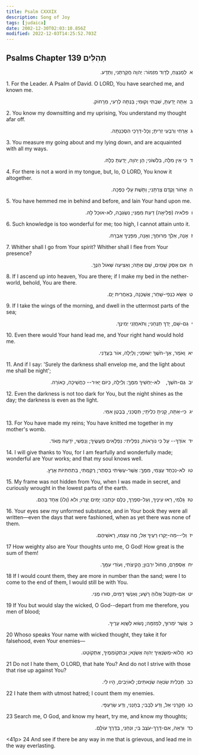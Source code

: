 ```yaml
---
title: Psalm CXXXIX
description: Song of Joy
tags: [judaica]
date: 2002-12-30T02:03:10.856Z
modified: 2022-12-03T14:25:52.703Z
---
```


## Psalms Chapter 139 תְּהִלִּים

<p dir="rtl">
א  לַמְנַצֵּחַ, לְדָוִד מִזְמוֹר: יְהוָה חֲקַרְתַּנִי, וַתֵּדָע.
</p>
<p>
1. For the Leader. A Psalm of David. O LORD, You have searched me, and known me.
</p>
<p dir="rtl">
ב  אַתָּה יָדַעְתָּ, שִׁבְתִּי וְקוּמִי; בַּנְתָּה לְרֵעִי, מֵרָחוֹק.
</p>
<p>
2. You know my downsitting and my uprising, You understand my thought afar off.
</p>
<p dir="rtl">
ג  אָרְחִי וְרִבְעִי זֵרִיתָ; וְכָל-דְּרָכַי הִסְכַּנְתָּה.
</p>
<p>
3. You measure my going about and my lying down, and are acquainted with all my ways.
</p>
<p dir="rtl">
ד  כִּי אֵין מִלָּה, בִּלְשׁוֹנִי; הֵן יְהוָה, יָדַעְתָּ כֻלָּהּ.
</p>
<p>
4. For there is not a word in my tongue, but, lo, O LORD, You know it altogether.
</p>
<p dir="rtl">
ה  אָחוֹר וָקֶדֶם צַרְתָּנִי; וַתָּשֶׁת עָלַי כַּפֶּכָה.
</p>
<p>
5. You have hemmed me in behind and before, and lain Your hand upon me.
</p>
<p dir="rtl">
ו  פלאיה (פְּלִיאָה) דַעַת מִמֶּנִּי; נִשְׂגְּבָה, לֹא-אוּכַל לָהּ.
</p>
<p>
6. Such knowledge is too wonderful for me; too high, I cannot attain unto it.
</p>
<p dir="rtl">
ז  אָנָה, אֵלֵךְ מֵרוּחֶךָ; וְאָנָה, מִפָּנֶיךָ אֶבְרָח.
</p>
<p>
7. Whither shall I go from Your spirit? Whither shall I flee from Your presence?
</p>
<p dir="rtl">
ח  אִם אֶסַּק שָׁמַיִם, שָׁם אָתָּה; וְאַצִּיעָה שְּׁאוֹל הִנֶּךָּ.
</p>
<p>
8. If I ascend up into heaven, You are there; if I make my bed in the nether-world, behold, You are there.
</p>
<p dir="rtl">
ט  אֶשָּׂא כַנְפֵי-שָׁחַר; אֶשְׁכְּנָה, בְּאַחֲרִית יָם.
</p>
<p>
9. If I take the wings of the morning, and dwell in the uttermost parts of the sea;
</p>
<p dir="rtl">
י  גַּם-שָׁם, יָדְךָ תַנְחֵנִי; וְתֹאחֲזֵנִי יְמִינֶךָ.
</p>
<p>
10. Even there would Your hand lead me, and Your right hand would hold me.
</p>
<p dir="rtl">
יא  וָאֹמַר, אַךְ-חֹשֶׁךְ יְשׁוּפֵנִי; וְלַיְלָה, אוֹר בַּעֲדֵנִי.
</p>
<p>
11. And if I say: 'Surely the darkness shall envelop me, and the light about me shall be night';
</p>
<p dir="rtl">
יב  גַּם-חֹשֶׁךְ,    לֹא-יַחְשִׁיךְ מִמֶּךָּ: וְלַיְלָה, כַּיּוֹם 
יָאִיר-- כַּחֲשֵׁיכָה, כָּאוֹרָה.
</p>
<p>
12. Even the darkness is not too dark for You, but the night shines as the day; the darkness is even as the light.
</p>
<p dir="rtl">
יג  כִּי-אַתָּה, קָנִיתָ כִלְיֹתָי; תְּסֻכֵּנִי, בְּבֶטֶן אִמִּי.
</p>
<p>
13. For You have made my reins; You have knitted me together in my mother's womb.
</p>
<p dir="rtl">
יד  אוֹדְךָ-- עַל כִּי נוֹרָאוֹת, נִפְלֵיתִי: נִפְלָאִים מַעֲשֶׂיךָ; וְנַפְשִׁי, יֹדַעַת מְאֹד.
</p>
<p>
14. I will give thanks to You, for I am fearfully and wonderfully made;
wonderful are Your works; and that my soul knows well.
</p>
<p dir="rtl">
טו  לֹא-נִכְחַד עָצְמִי, מִמֶּךָּ: אֲשֶׁר-עֻשֵּׂיתִי בַסֵּתֶר; רֻקַּמְתִּי, בְּתַחְתִּיּוֹת אָרֶץ.
</p>
<p>
15. My frame was not hidden from You, when I was made in secret, and curiously wrought in the lowest parts of the earth.
</p>
<p dir="rtl">
טז  גָּלְמִי, רָאוּ עֵינֶיךָ, וְעַל-סִפְרְךָ, כֻּלָּם יִכָּתֵבוּ:
יָמִים יֻצָּרוּ; ולא (וְלוֹ) אֶחָד בָּהֶם.
</p>
<p>
16. Your eyes sew my unformed substance, and in Your book they were all written—even the days that were fashioned, when as yet there was none of them.
</p>
<p 0`1
dir="rtl">
יז  וְלִי--מַה-יָּקְרוּ רֵעֶיךָ אֵל; מֶה עָצְמוּ, רָאשֵׁיהֶם.
</p>
<p>
17 How weighty also are Your thoughts unto me, O God! How great is the sum of them!
<p dir="rtl">
יח  אֶסְפְּרֵם, מֵחוֹל יִרְבּוּן; הֱקִיצֹתִי, וְעוֹדִי עִמָּךְ.
</p>
<p>
18 If I would count them, they are more in number than the sand; were I to come to the end of them, I would still be with You.
<p dir="rtl">
יט  אִם-תִּקְטֹל אֱלוֹהַּ רָשָׁע; וְאַנְשֵׁי דָמִים, סוּרוּ מֶנִּי.
</p>
<p>
19 If You but would slay the wicked, O God--depart from me therefore, you men of blood;
<p dir="rtl">
כ  אֲשֶׁר יֹמְרוּךָ, לִמְזִמָּה; נָשׂוּא לַשָּׁוְא עָרֶיךָ.
</p>
<p>
20 Whoso speaks Your name with wicked thought, they take it for falsehood, even Your enemies—
<p dir="rtl">
כא  הֲלוֹא-מְשַׂנְאֶיךָ יְהוָה אֶשְׂנָא; וּבִתְקוֹמְמֶיךָ, אֶתְקוֹטָט.
</p>
<p>
21 Do not I hate them, O LORD, that hate You? And do not I strive with those that rise up against You?
<p dir="rtl">
כב  תַּכְלִית שִׂנְאָה שְׂנֵאתִים; לְאוֹיְבִים, הָיוּ לִי.
</p>
<p>
22 I hate them with utmost hatred; I count them my enemies.
<p dir="rtl">
כג  חָקְרֵנִי אֵל, וְדַע לְבָבִי; בְּחָנֵנִי, וְדַע שַׂרְעַפָּי.
</p>
<p>
23 Search me, O God, and know my heart, try me, and know my thoughts;
<p dir="rtl">
כד  וּרְאֵה, אִם-דֶּרֶךְ-עֹצֶב בִּי; וּנְחֵנִי, בְּדֶרֶךְ עוֹלָם.
</p>
<41p>
24 And see if there be any way in me that is grievous, and lead me in the way everlasting.
</p>
